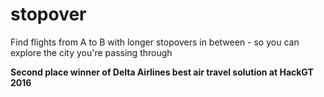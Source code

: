 # stopover
Find flights from A to B with longer stopovers in between - so you can explore the city you're passing through

**Second place winner of Delta Airlines best air travel solution at HackGT 2016**

